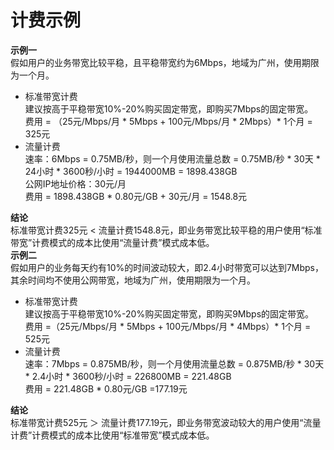 # 计费示例
**示例一**
<br>假如用户的业务带宽比较平稳，且平稳带宽约为6Mbps，地域为广州，使用期限为一个月。
- 标准带宽计费
  <br>建议按高于平稳带宽10%-20%购买固定带宽，即购买7Mbps的固定带宽。
  <br>费用 = （25元/Mbps/月 * 5Mbps + 100元/Mbps/月 * 2Mbps）* 1个月 = 325元
- 流量计费
  <br>速率：6Mbps = 0.75MB/秒，则一个月使用流量总数 = 0.75MB/秒 * 30天 * 24小时 * 3600秒/小时  = 1944000MB = 1898.438GB
  <br>公网IP地址价格：30元/月
  <br>费用 = 1898.438GB * 0.80元/GB + 30元/月 = 1548.8元<br>
  
**结论**
<br>标准带宽计费325元 < 流量计费1548.8元，即业务带宽比较平稳的用户使用“标准带宽”计费模式的成本比使用“流量计费”模式成本低。
<br>**示例二**
<br>假如用户的业务每天约有10%的时间波动较大，即2.4小时带宽可以达到7Mbps，其余时间均不使用公网带宽，地域为广州，使用期限为一个月。
- 标准带宽计费 
  <br>建议按高于平稳带宽10%-20%购买固定带宽，即购买9Mbps的固定带宽。 
  <br>费用 =（25元/Mbps/月 * 5Mbps + 100元/Mbps/月 * 4Mbps）* 1个月 = 525元
- 流量计费 
  <br>速率：7Mbps = 0.875MB/秒，则一个月使用流量总数 = 0.875MB/秒 * 30天 * 2.4小时 * 3600秒/小时  = 226800MB = 221.48GB 
  <br>费用 = 221.48GB * 0.80元/GB =177.19元<br>
  
**结论**
<br>标准带宽计费525元 ＞ 流量计费177.19元，即业务带宽波动较大的用户使用“流量计费”计费模式的成本比使用“标准带宽”模式成本低。
